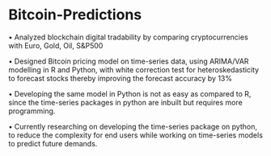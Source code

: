 # Bitcoin-Predictions
•	Analyzed blockchain digital tradability by comparing cryptocurrencies with Euro, Gold, Oil, S&P500 </br>

•	Designed Bitcoin pricing model on time-series data, using ARIMA/VAR modelling in R and Python, with white correction test for heteroskedasticity to forecast stocks thereby improving the forecast accuracy by 13% </br>

•	Developing the same model in Python is not as easy as compared to R, since the time-series packages in python are inbuilt but requires more programming. </br>

•	Currently researching on developing the time-series package on python, to reduce the complexity for end users while working on time-series models to predict future demands.

